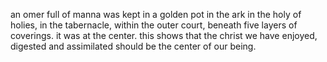 an omer full of manna was kept in a golden pot in the ark in the holy of holies,
in the tabernacle, within the outer court, beneath five layers of coverings. it was
at the center. this shows that the christ we have enjoyed, digested and assimilated
should be the center of our being.
